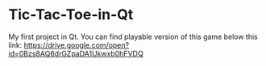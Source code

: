 # Tic-Tac-Toe-in-Qt

My first project in Qt. You can find playable version of this game below this link: 
https://drive.google.com/open?id=0Bzs8AQ6drGZpaDA1Ukwxb0hFVDQ
